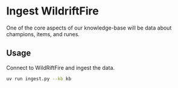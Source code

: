 # Ingest WildriftFire

One of the core aspects of our knowledge-base will be data
about champions, items, and runes.

## Usage

Connect to WildRiftFire and ingest the data.
```bash
uv run ingest.py --kb kb
```